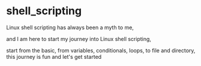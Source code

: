 # shell_scripting
Linux shell scripting has always been a myth to me,

and I am here to start my journey into Linux shell scripting,

start from the basic, from variables, conditionals, loops, to file and directory, this journey is fun and let's get started
